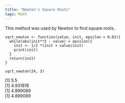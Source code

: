 ```yaml
---
title: "Newton's Square Roots"
tags: Math
---
```


This method was used by Newton to find square roots.

```{r}
sqrt_newton <- function(value, init, epsilon = 0.01){
  while(abs(init**2 - value) > epsilon){
    init <- 1/2 *(init + value/init)
    print(init)
  }
  return(init)
}

sqrt_newton(24, 3)
```
[1] 5.5   
[1] 4.931818    
[1] 4.899089    
[1] 4.899089    

